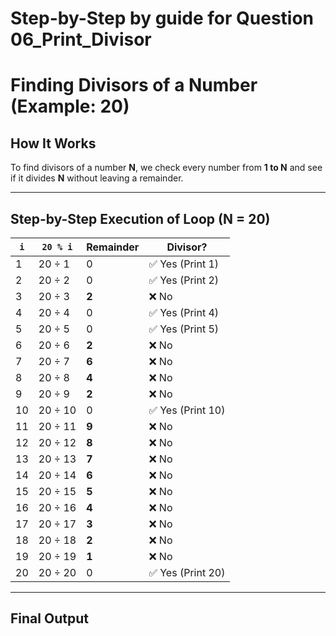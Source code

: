 # **Step-by-Step by guide for Question 06_Print_Divisor**

# **Finding Divisors of a Number (Example: 20)**

## **How It Works**
To find divisors of a number **N**, we check every number from **1 to N** and see if it divides **N** without leaving a remainder.

---

## **Step-by-Step Execution of Loop (N = 20)**

| `i`  | `20 % i` | Remainder | **Divisor?** |
|------|---------|----------|------------|
| 1    | 20 ÷ 1  | 0        | ✅ Yes (Print 1) |
| 2    | 20 ÷ 2  | 0        | ✅ Yes (Print 2) |
| 3    | 20 ÷ 3  | **2**    | ❌ No |
| 4    | 20 ÷ 4  | 0        | ✅ Yes (Print 4) |
| 5    | 20 ÷ 5  | 0        | ✅ Yes (Print 5) |
| 6    | 20 ÷ 6  | **2**    | ❌ No |
| 7    | 20 ÷ 7  | **6**    | ❌ No |
| 8    | 20 ÷ 8  | **4**    | ❌ No |
| 9    | 20 ÷ 9  | **2**    | ❌ No |
| 10   | 20 ÷ 10 | 0        | ✅ Yes (Print 10) |
| 11   | 20 ÷ 11 | **9**    | ❌ No |
| 12   | 20 ÷ 12 | **8**    | ❌ No |
| 13   | 20 ÷ 13 | **7**    | ❌ No |
| 14   | 20 ÷ 14 | **6**    | ❌ No |
| 15   | 20 ÷ 15 | **5**    | ❌ No |
| 16   | 20 ÷ 16 | **4**    | ❌ No |
| 17   | 20 ÷ 17 | **3**    | ❌ No |
| 18   | 20 ÷ 18 | **2**    | ❌ No |
| 19   | 20 ÷ 19 | **1**    | ❌ No |
| 20   | 20 ÷ 20 | 0        | ✅ Yes (Print 20) |

---

## **Final Output**
